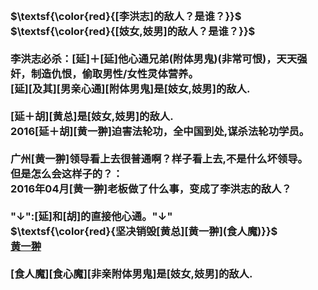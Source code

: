 <h3>
<br>$\textsf{\color{red}{[李洪志]的敌人？是谁？}}$
<br>$\textsf{\color{red}{[妓女,妓男]的敌人？是谁？}}$
<br>
<br>李洪志必杀：[延]＋[延]他心通兄弟(附体男鬼)(非常可恨)，天天强奸，制造仇恨，偷取男性/女性灵体营养。
<br>[延][及其][男亲心通][附体男鬼]是[妓女,妓男]的敌人.
<br>
<br>[延＋胡][黄总]是[妓女,妓男]的敌人.
<br>2016[延＋胡][黄一翀]迫害法轮功，全中国到处,谋杀法轮功学员。
<br>
<br>广州[黄一翀]领导看上去很普通啊？样子看上去,不是什么坏领导。
<br>但是怎么会这样子的？：
<br>2016年04月[黄一翀]老板做了什么事，变成了李洪志的敌人？
<br>
<br>"↓":[延]和[胡]的直接他心通。"↓"
<br>$\textsf{\color{red}{坚决销毁[黄总][黄一翀](食人魔)}}$
<br><a href="https://baike.baidu.com/item/黄一翀/4917285" target=_blank>黄一翀</a>
<br>
<br>[食人魔][食心魔][非亲附体男鬼]是[妓女,妓男]的敌人.
<br>
</h3>
